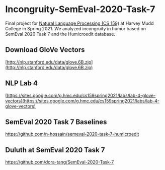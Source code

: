 # Incongruity-SemEval-2020-Task-7
Final project for [Natural Language Processing (CS 159)](https://sites.google.com/g.hmc.edu/cs159spring2021) at Harvey Mudd College in Spring 2021. We analyzed incongruity in humor based on SemEval 2020 Task 7 and the Humicroedit database.

## Download GloVe Vectors
[http://nlp.stanford.edu/data/glove.6B.zip](http://nlp.stanford.edu/data/glove.6B.zip)

## NLP Lab 4
[https://sites.google.com/g.hmc.edu/cs159spring2021/labs/lab-4-glove-vectors](https://sites.google.com/g.hmc.edu/cs159spring2021/labs/lab-4-glove-vectors)

## SemEval 2020 Task 7 Baselines
https://github.com/n-hossain/semeval-2020-task-7-humicroedit

## Duluth at SemEval 2020 Task 7
https://github.com/dora-tang/SemEval-2020-Task-7
